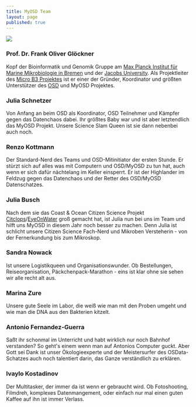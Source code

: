 ```yaml
---
title: MyOSD Team
layout: page
published: true
---
```






![]({{site.baseurl}}//assets/images/OSD_Team_2016.jpg)

### Prof. Dr. Frank Oliver Glöckner
Kopf der Bioinformatik und Genomik Gruppe am [Max Planck Institut für Marine Mikrobiologie in Bremen](http://www.microbial-genomics.de) und der [Jacobs University](http://www.jacobs-university.de). Als Projektleiter des [Micro B3 Projektes](https://www.microb3.eu) ist er einer der Gründer, Koordinator und größten Unterstützer des [OSD](http://www.oceansamplingday.org) und MyOSD Projektes. 

### Julia Schnetzer
Von Anfang an beim OSD als Koordinator, OSD Teilnehmer und Kämpfer gegen das Datenchaos dabei. Ihr größtes Baby war und ist aber letztendlich das MyOSD Projekt. Unsere Science Slam Queen ist sie dann nebenbei auch noch. 

### Renzo Kottmann
Der Standard-Nerd des Teams und OSD-Mitinitiator der ersten Stunde. Er stürzt sich auf alles was mit Computern und OSD/MyOSD zu tun hat, auch wenn er sich dafür nächtelang im Keller einsperrt. Er ist der Highlander im Feldzug gegen das Datenchaos und der Retter des OSD/MyOSD Datenschatzes.  

### Julia Busch
Nach dem sie das Coast & Ocean Citizen Science Projekt [Citclops](http://www.citclops.eu)/[EyeOnWater](http://eyeonwater.org/color/welcome.php) groß gemacht hat, ist Julia nun bei uns im Team und hilft uns MyOSD in diesem Jahr noch besser zu machen. Denn Julia ist schlicht unsere Citizen Science Fach-Nerd und Mikroben Versteherin - von der Fernerkundung bis zum Mikroskop.

### Sandra Nowack
Ist unsere Logistikqueen und Organisationswunder. Ob Bestellungen, Reiseorganisation, Päckchenpack-Marathon - eins ist klar ohne sie sehen wir alle recht alt aus.


### Marina Zure
Unsere gute Seele im Labor, die weiß wie man mit den Proben umgeht und wie man die DNA aus den Bakterien kitzelt.

### Antonio Fernandez-Guerra
Saßt ihr schonmal im Unterricht und habt wirklich nur noch Bahnhof verstanden? So geht's einem wenn man auf Antonios Computer guckt. Aber Gott sei Dank ist unser Ökologieexperte und der Meistersurfer des OSData-Schatzes auch noch talentiert darin, das Ganze verständlich zu erklären.

### Ivaylo Kostadinov
Der Multitasker, der immer da ist wenn er gebraucht wird. Ob Fotoshooting, Filmdreh, komplexes Datenmangement, oder einfach nur mal einen guten Kaffee auf ihn ist immer Verlass.
